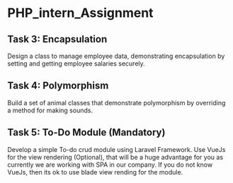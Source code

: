 # PHP_intern_Assignment


## Task 3: Encapsulation
Design a class to manage employee data, demonstrating encapsulation by setting and getting employee salaries securely.


## Task 4: Polymorphism
Build a set of animal classes that demonstrate polymorphism by overriding a method for making sounds.


## Task 5: To-Do Module (Mandatory)
Develop a simple To-do crud module using Laravel Framework. Use VueJs for the view rendering (Optional),
that will be a huge advantage for you as currently we are working with SPA in our company. If you do not
know VueJs, then its ok to use blade view rending for the module.